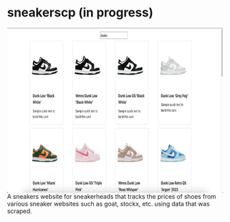 # sneakerscp (in progress)
<img align="center" src="sneakerscp/src/assets/img/early-demo.png" width="900" height="385" title="hover text">
A sneakers website for sneakerheads that tracks the prices of shoes from various sneaker websites such as goat, stockx, etc. using data that was scraped.
